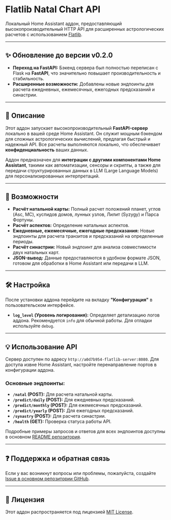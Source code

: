 # Flatlib Natal Chart API

Локальный Home Assistant аддон, предоставляющий высокопроизводительный HTTP API для расширенных астрологических расчетов с использованием [Flatlib](https://github.com/flatangle/flatlib).

-----

## ✨ Обновление до версии v0.2.0

  * **Переход на FastAPI:** Бэкенд сервера был полностью переписан с Flask на **FastAPI**, что значительно повышает производительность и стабильность.
  * **Расширенные возможности:** Добавлены новые эндпоинты для расчета ежедневных, ежемесячных, ежегодных предсказаний и синастрии.

-----

## 📄 Описание

Этот аддон запускает высокопроизводительный **FastAPI-сервер** локально в вашей среде Home Assistant. Он служит мощным бэкендом для сложных астрологических вычислений, предлагая быстрый и надежный API. Все расчеты выполняются локально, что обеспечивает **конфиденциальность** ваших данных.

Аддон предназначен для **интеграции с другими компонентами Home Assistant**, такими как автоматизации, сенсоры и скрипты, а также для передачи структурированных данных в LLM (Large Language Models) для персонализированных интерпретаций.

-----

## 🔮 Возможности

  * **Расчёт натальной карты:** Полный расчет положений планет, углов (Asc, MC), куспидов домов, лунных узлов, Лилит (Syzygy) и Парса Фортуны.
  * **Расчёт аспектов:** Определение натальных аспектов.
  * **Ежедневные, ежемесячные, ежегодные предсказания:** Новые эндпоинты для расчета транзитов и предсказаний на определенные периоды.
  * **Расчёт синастрии:** Новый эндпоинт для анализа совместимости двух натальных карт.
  * **JSON-вывод:** Данные предоставляются в удобном формате JSON, готовом для обработки в Home Assistant или передачи в LLM.

-----

## 🛠️ Настройка

После установки аддона перейдите на вкладку **"Конфигурация"** в пользовательском интерфейсе.

  * **`log_level` (Уровень логирования):** Определяет детализацию логов аддона. Рекомендуется `info` для обычной работы. Для отладки используйте `debug`.

-----

## 💡 Использование API

Сервер доступен по адресу `http://a0d7b954-flatlib-server:8080`. Для доступа извне Home Assistant, настройте перенаправление портов в конфигурации аддона.

### Основные эндпоинты:

  * **`/natal` (POST):** Для расчета натальной карты.
  * **`/predict/daily` (POST):** Для ежедневных предсказаний.
  * **`/predict/monthly` (POST):** Для ежемесячных предсказаний.
  * **`/predict/yearly` (POST):** Для ежегодных предсказаний.
  * **`/synastry` (POST):** Для расчета синастрии.
  * **`/health` (GET):** Проверка статуса работы API.

Подробные примеры запросов и ответов для всех эндпоинтов доступны в основном [README репозитория](https://www.google.com/search?q=https://github.com/navi-vonamut/Flatlib-Natal-Chart-API/blob/main/README.md).

-----

## ❓ Поддержка и обратная связь

Если у вас возникнут вопросы или проблемы, пожалуйста, создайте [Issue в основном репозитории GitHub](https://www.google.com/search?q=https://github.com/navi-vonamut/Flatlib-Natal-Chart-API/issues).

-----

## 📄 Лицензия

Этот аддон распространяется под лицензией [MIT License](https://www.google.com/search?q=LICENSE).